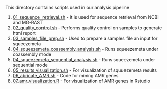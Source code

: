 This directory contains scripts used in our analysis pipeline

1. [01_sequence_retrieval.sh](01_sequence_retrieval.sh) - It is used for sequence  retrieval from NCBI and MG-RAST
2. [02_quality_control.sh](02_quality_control.sh) - Performs quality control on samples to generate html report
3. [03_samples_file_prep.sh](03_samples_file_prep.sh) - Used to prepare a samples file an input for squeezemeta
4. [04_squeezemeta_coassembly_analysis.sh](04_squeezemeta_coassembly_analysis.sh) - Runs squeezemeta under 
coassembly mode
5. [04_squeezemeta_sequential_analysis.sh](04_squeezemeta_sequential_analysis.sh) - Runs squeezemeta under 
sequential mode
6. [05_results_visualization.sh](05_results_visualization.sh) - For visualization of squuezemeta results  
7. [06_abricate_AMR.sh](06_abricate_AMR.sh) - Code for mining AMR genes
8. [07_amr_visualization.R](07_amr_visualization.R) - For visualization of AMR genes in Rstudio


